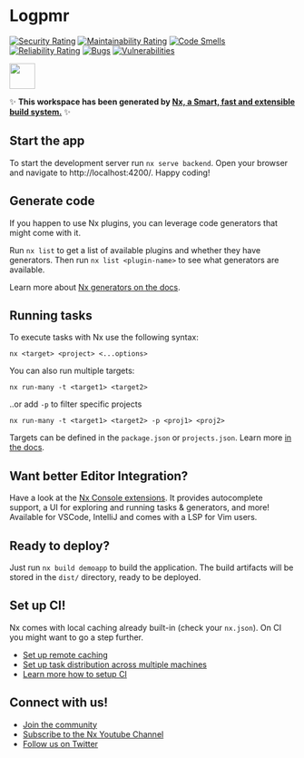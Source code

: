 # Logpmr

[![Security Rating](https://sonarcloud.io/api/project_badges/measure?project=Axel3583_LogPMR&metric=security_rating)](https://sonarcloud.io/summary/new_code?id=Axel3583_LogPMR)
[![Maintainability Rating](https://sonarcloud.io/api/project_badges/measure?project=Axel3583_LogPMR&metric=sqale_rating)](https://sonarcloud.io/summary/new_code?id=Axel3583_LogPMR)
[![Code Smells](https://sonarcloud.io/api/project_badges/measure?project=Axel3583_LogPMR&metric=code_smells)](https://sonarcloud.io/summary/new_code?id=Axel3583_LogPMR)
[![Reliability Rating](https://sonarcloud.io/api/project_badges/measure?project=Axel3583_LogPMR&metric=reliability_rating)](https://sonarcloud.io/summary/new_code?id=Axel3583_LogPMR)
[![Bugs](https://sonarcloud.io/api/project_badges/measure?project=Axel3583_LogPMR&metric=bugs)](https://sonarcloud.io/summary/new_code?id=Axel3583_todo-electron)
[![Vulnerabilities](https://sonarcloud.io/api/project_badges/measure?project=Axel3583_LogPMR&metric=vulnerabilities)](https://sonarcloud.io/summary/new_code?id=Axel3583_LogPMR)


<a alt="Nx logo" href="https://nx.dev" target="_blank" rel="noreferrer"><img src="https://raw.githubusercontent.com/nrwl/nx/master/images/nx-logo.png" width="45"></a>

✨ **This workspace has been generated by [Nx, a Smart, fast and extensible build system.](https://nx.dev)** ✨


## Start the app

To start the development server run `nx serve backend`. Open your browser and navigate to http://localhost:4200/. Happy coding!


## Generate code

If you happen to use Nx plugins, you can leverage code generators that might come with it.

Run `nx list` to get a list of available plugins and whether they have generators. Then run `nx list <plugin-name>` to see what generators are available.

Learn more about [Nx generators on the docs](https://nx.dev/plugin-features/use-code-generators).

## Running tasks

To execute tasks with Nx use the following syntax:

```
nx <target> <project> <...options>
```

You can also run multiple targets:

```
nx run-many -t <target1> <target2>
```

..or add `-p` to filter specific projects

```
nx run-many -t <target1> <target2> -p <proj1> <proj2>
```

Targets can be defined in the `package.json` or `projects.json`. Learn more [in the docs](https://nx.dev/core-features/run-tasks).

## Want better Editor Integration?

Have a look at the [Nx Console extensions](https://nx.dev/nx-console). It provides autocomplete support, a UI for exploring and running tasks & generators, and more! Available for VSCode, IntelliJ and comes with a LSP for Vim users.

## Ready to deploy?

Just run `nx build demoapp` to build the application. The build artifacts will be stored in the `dist/` directory, ready to be deployed.

## Set up CI!

Nx comes with local caching already built-in (check your `nx.json`). On CI you might want to go a step further.

- [Set up remote caching](https://nx.dev/core-features/share-your-cache)
- [Set up task distribution across multiple machines](https://nx.dev/core-features/distribute-task-execution)
- [Learn more how to setup CI](https://nx.dev/recipes/ci)

## Connect with us!

- [Join the community](https://nx.dev/community)
- [Subscribe to the Nx Youtube Channel](https://www.youtube.com/@nxdevtools)
- [Follow us on Twitter](https://twitter.com/nxdevtools)
